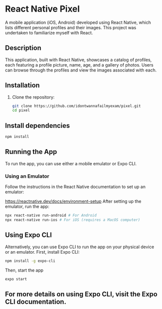 # React Native Pixel
A mobile application (iOS, Android) developed using React Native, which lists different personal profiles and their images. This project was undertaken to familiarize myself with React.

## Description
This application, built with React Native, showcases a catalog of profiles, each featuring a profile picture, name, age, and a gallery of photos. Users can browse through the profiles and view the images associated with each.

## Installation

1. Clone the repository:
   ```bash
   git clone https://github.com/idontwannafailmyexam/pixel.git
   cd pixel
   ```
## Install dependencies
```bash
npm install
```
## Running the App
To run the app, you can use either a mobile emulator or Expo CLI.


### Using an Emulator
Follow the instructions in the React Native documentation to set up an emulator:

https://reactnative.dev/docs/environment-setup
After setting up the emulator, run the app:

```bash
npx react-native run-android # For Android
npx react-native run-ios # For iOS (requires a MacOS computer)
```
## Using Expo CLI
Alternatively, you can use Expo CLI to run the app on your physical device or an emulator. First, install Expo CLI:
```bash
npm install -g expo-cli
```
Then, start the app
```bash
expo start
```

## For more details on using Expo CLI, visit the Expo CLI documentation.


